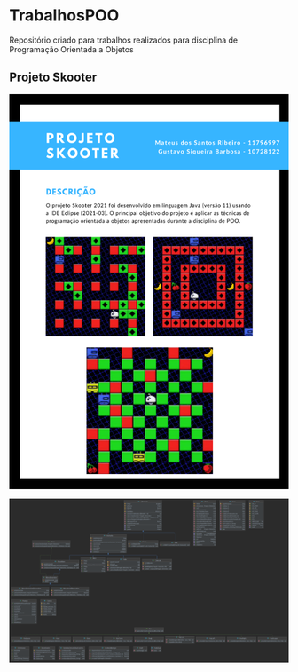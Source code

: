 # TrabalhosPOO
Repositório criado para trabalhos realizados para disciplina de Programação Orientada a Objetos


## Projeto Skooter
![skooter](https://github.com/gustavosb64/TrabalhosPOO/blob/main/Skooter2021/imgs/Projeto%20skooter%202021.png)

![diagrama de classes](https://github.com/gustavosb64/TrabalhosPOO/blob/main/Skooter2021/imgs/Diagrama%20Skooter2021.png)
